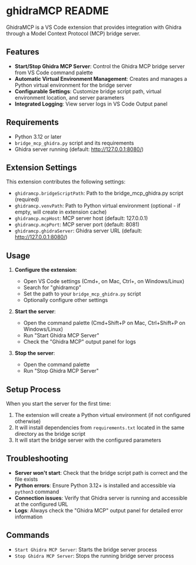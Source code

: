 # ghidraMCP README

GhidraMCP is a VS Code extension that provides integration with Ghidra through a Model Context Protocol (MCP) bridge server.

## Features

- **Start/Stop Ghidra MCP Server**: Control the Ghidra MCP bridge server from VS Code command palette
- **Automatic Virtual Environment Management**: Creates and manages a Python virtual environment for the bridge server
- **Configurable Settings**: Customize bridge script path, virtual environment location, and server parameters
- **Integrated Logging**: View server logs in VS Code Output panel

## Requirements

- Python 3.12 or later
- `bridge_mcp_ghidra.py` script and its requirements
- Ghidra server running (default: http://127.0.0.1:8080/)

## Extension Settings

This extension contributes the following settings:

* `ghidramcp.bridgeScriptPath`: Path to the bridge_mcp_ghidra.py script (required)
* `ghidramcp.venvPath`: Path to Python virtual environment (optional - if empty, will create in extension cache)
* `ghidramcp.mcpHost`: MCP server host (default: 127.0.0.1)
* `ghidramcp.mcpPort`: MCP server port (default: 8081)  
* `ghidramcp.ghidraServer`: Ghidra server URL (default: http://127.0.0.1:8080/)

## Usage

1. **Configure the extension**:
   - Open VS Code settings (Cmd+, on Mac, Ctrl+, on Windows/Linux)
   - Search for "ghidramcp"
   - Set the path to your `bridge_mcp_ghidra.py` script
   - Optionally configure other settings

2. **Start the server**:
   - Open the command palette (Cmd+Shift+P on Mac, Ctrl+Shift+P on Windows/Linux)
   - Run "Start Ghidra MCP Server"
   - Check the "Ghidra MCP" output panel for logs

3. **Stop the server**:
   - Open the command palette
   - Run "Stop Ghidra MCP Server"

## Setup Process

When you start the server for the first time:

1. The extension will create a Python virtual environment (if not configured otherwise)
2. It will install dependencies from `requirements.txt` located in the same directory as the bridge script
3. It will start the bridge server with the configured parameters

## Troubleshooting

- **Server won't start**: Check that the bridge script path is correct and the file exists
- **Python errors**: Ensure Python 3.12+ is installed and accessible via `python3` command
- **Connection issues**: Verify that Ghidra server is running and accessible at the configured URL
- **Logs**: Always check the "Ghidra MCP" output panel for detailed error information

## Commands

- `Start Ghidra MCP Server`: Starts the bridge server process
- `Stop Ghidra MCP Server`: Stops the running bridge server process
